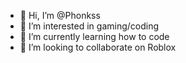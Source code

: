 - 👋 Hi, I’m @Phonkss
- 👀 I’m interested in gaming/coding
- 🌱 I’m currently learning how to code
- 💞️ I’m looking to collaborate on Roblox

<!---
Phonkss/Phonkss is a ✨ special ✨ repository because its `README.md` (this file) appears on your GitHub profile.
You can click the Preview link to take a look at your changes.
--->
